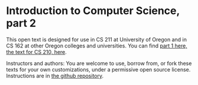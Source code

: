 # Introduction to Computer Science, part 2

This open text is designed for use in CS 211 at 
University of Oregon and in CS 162 at other Oregon colleges and 
universities. You can find 
[part 1 here, the text for CS 210, here](
https://uo-cs-oer.github.io/CS210-text).

Instructors and authors: You are welcome to use, borrow from, or 
fork these texts for your own customizations, under a permissive
open source license.  Instructions are in
[the github repository](https://github.com/UO-CS-OER/CS211-text). 

```{tableofcontents}
```

